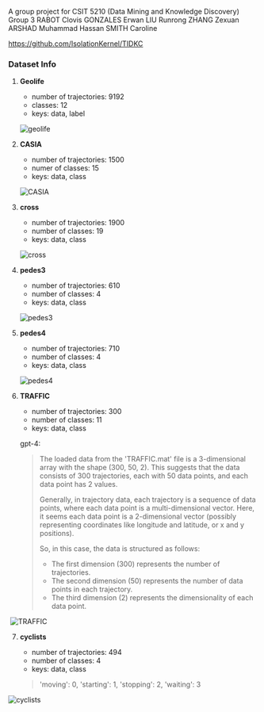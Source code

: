 A group project for CSIT 5210 (Data Mining and Knowledge Discovery)
Group 3
RABOT Clovis
GONZALES Erwan
LIU Runrong
ZHANG Zexuan
ARSHAD Muhammad Hassan
SMITH Caroline



https://github.com/IsolationKernel/TIDKC



### Dataset Info

1. **Geolife**

   - number of trajectories: 9192
   - classes: 12
   - keys: data, label

   ![geolife](./datasets/visualization/geolife.png)

2. **CASIA**

   - number of trajectories: 1500
   - numer of classes: 15
   - keys: data, class

   ![CASIA](./datasets/visualization/CASIA.png)

3. **cross**

   - number of trajectories: 1900
   - number of classes: 19
   - keys: data, class

   ![cross](./datasets/visualization/cross.png)

4. **pedes3**

   - number of trajectories: 610
   - number of classes: 4
   - keys: data, class

   ![pedes3](./datasets/visualization/pedes3.png)

5. **pedes4**

   - number of trajectories: 710
   - number of classes: 4
   - keys: data, class

   ![pedes4](./datasets/visualization/pedes4.png)

6. **TRAFFIC**

   - number of trajectories: 300
   - number of classes: 11
   - keys: data, class

   gpt-4:

   > The loaded data from the 'TRAFFIC.mat' file is a 3-dimensional array with the shape (300, 50, 2). This suggests that the data consists of 300 trajectories, each with 50 data points, and each data point has 2 values.
   >
   > Generally, in trajectory data, each trajectory is a sequence of data points, where each data point is a multi-dimensional vector. Here, it seems each data point is a 2-dimensional vector (possibly representing coordinates like longitude and latitude, or x and y positions).
   >
   > So, in this case, the data is structured as follows:
   >
   > - The first dimension (300) represents the number of trajectories.
   > - The second dimension (50) represents the number of data points in each trajectory.
   > - The third dimension (2) represents the dimensionality of each data point.

​	![TRAFFIC](./datasets/visualization/TRAFFIC.png)

7. **cyclists**

   - number of trajectories: 494
   - number of classes: 4
   - keys: data, class

   > 'moving': 0, 'starting': 1, 'stopping': 2, 'waiting': 3

![cyclists](./datasets/visualization/cyclists.png)
